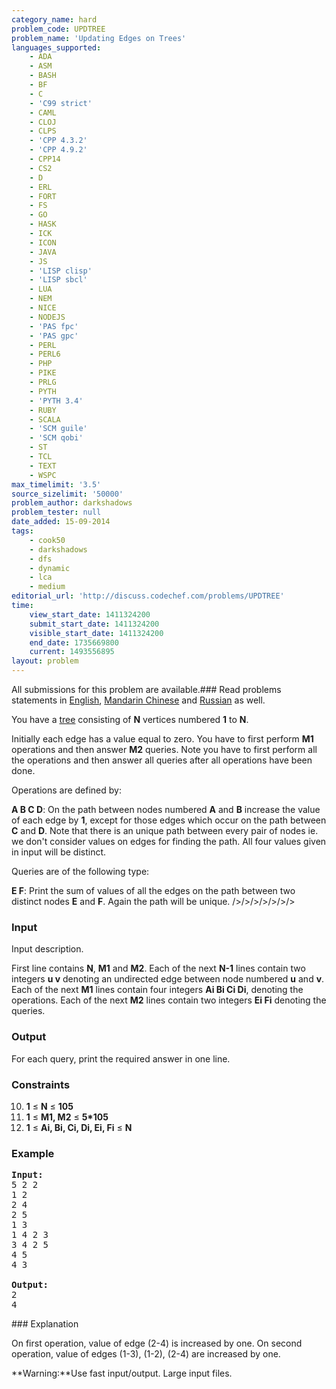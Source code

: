 ```yaml
---
category_name: hard
problem_code: UPDTREE
problem_name: 'Updating Edges on Trees'
languages_supported:
    - ADA
    - ASM
    - BASH
    - BF
    - C
    - 'C99 strict'
    - CAML
    - CLOJ
    - CLPS
    - 'CPP 4.3.2'
    - 'CPP 4.9.2'
    - CPP14
    - CS2
    - D
    - ERL
    - FORT
    - FS
    - GO
    - HASK
    - ICK
    - ICON
    - JAVA
    - JS
    - 'LISP clisp'
    - 'LISP sbcl'
    - LUA
    - NEM
    - NICE
    - NODEJS
    - 'PAS fpc'
    - 'PAS gpc'
    - PERL
    - PERL6
    - PHP
    - PIKE
    - PRLG
    - PYTH
    - 'PYTH 3.4'
    - RUBY
    - SCALA
    - 'SCM guile'
    - 'SCM qobi'
    - ST
    - TCL
    - TEXT
    - WSPC
max_timelimit: '3.5'
source_sizelimit: '50000'
problem_author: darkshadows
problem_tester: null
date_added: 15-09-2014
tags:
    - cook50
    - darkshadows
    - dfs
    - dynamic
    - lca
    - medium
editorial_url: 'http://discuss.codechef.com/problems/UPDTREE'
time:
    view_start_date: 1411324200
    submit_start_date: 1411324200
    visible_start_date: 1411324200
    end_date: 1735669800
    current: 1493556895
layout: problem
---
```

All submissions for this problem are available.###  Read problems statements in [English](http://www.codechef.com/download/translated/COOK50/english/UPDTREE.pdf), [Mandarin Chinese](http://www.codechef.com/download/translated/COOK50/mandarin/UPDTREE.pdf) and [Russian](http://www.codechef.com/download/translated/COOK50/russian/UPDTREE.pdf) as well.

You have a [tree](http://en.wikipedia.org/wiki/Tree_(graph_theory)) consisting of **N** vertices numbered **1** to **N**.

Initially each edge has a value equal to zero. You have to first perform **M1** operations and then answer **M2** queries. Note you have to first perform all the operations and then answer all queries after all operations have been done.


Operations are defined by:

**A B C D**: On the path between nodes numbered **A** and **B** increase the value of each edge by **1**, except for those edges which occur on the path between **C** and **D**. Note that there is an unique path between every pair of nodes ie. we don't consider values on edges for finding the path. All four values given in input will be distinct.



Queries are of the following type:

**E F**: Print the sum of values of all the edges on the path between two distinct nodes **E** and **F**. Again the path will be unique. />/>/>/>/>/>/>

### Input

Input description.

First line contains **N**, **M1** and **M2**. Each of the next **N-1** lines contain two integers **u v** denoting an undirected edge between node numbered **u** and **v**. Each of the next **M1** lines contain four integers **Ai Bi Ci Di**, denoting the operations. Each of the next **M2** lines contain two integers **Ei Fi** denoting the queries.

### Output

For each query, print the required answer in one line.

### Constraints

10. **1** ≤ **N** ≤ **105**
11. **1** ≤ **M1, M2** ≤ **5\*105**
12. **1** ≤ **Ai, Bi, Ci, Di, Ei, Fi** ≤ **N**
### Example

<pre><b>Input:</b>
5 2 2
1 2
2 4
2 5
1 3
1 4 2 3
3 4 2 5
4 5
4 3

<b>Output:</b>
2
4
</pre>### Explanation

On first operation, value of edge (2-4) is increased by one. On second operation, value of edges (1-3), (1-2), (2-4) are increased by one.

**Warning:**Use fast input/output. Large input files.
